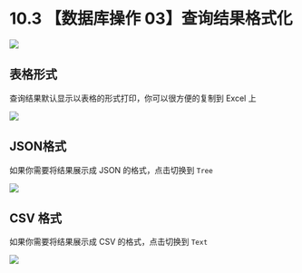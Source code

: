 # 10.3 【数据库操作 03】查询结果格式化

![](http://image.iswbm.com/20200804124133.png)

## 表格形式

查询结果默认显示以表格的形式打印，你可以很方便的复制到 Excel 上

![](http://image.iswbm.com/20210327140812.png)

## JSON格式

如果你需要将结果展示成 JSON 的格式，点击切换到 `Tree`

![](http://image.iswbm.com/20210327140647.png)

## CSV 格式

如果你需要将结果展示成 CSV 的格式，点击切换到 `Text`

![](http://image.iswbm.com/20210327140942.png)



